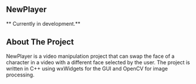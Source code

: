 ## NewPlayer

** Currently in development.**

## About The Project
NewPlayer is a video manipulation project that can swap the face of a character in a video with a different face selected by the user.
The project is written in C++ using wxWidgets for the GUI and OpenCV for image processing.
